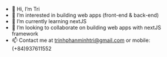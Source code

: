 - 👋 Hi, I’m Tri
- 👀 I’m interested in building web apps (front-end & back-end)
- 🌱 I’m currently learning nextJS
- 💞️ I’m looking to collaborate on building web apps with nextJS framework
- 📫 Contact me at trinhphanminhtri@gmail.com or mobile: (+84)937611552

<!---
trinhphanminhtri/trinhphanminhtri is a ✨ special ✨ repository because its `README.md` (this file) appears on your GitHub profile.
You can click the Preview link to take a look at your changes.
--->
